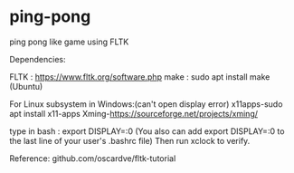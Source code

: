 # ping-pong
ping pong like game using FLTK

Dependencies:

FLTK : https://www.fltk.org/software.php
make : sudo apt install make (Ubuntu)


For Linux subsystem in Windows:(can't open display error)
x11apps-sudo apt install x11-apps
Xming-https://sourceforge.net/projects/xming/

type in bash : export DISPLAY=:0 (You also can add export DISPLAY=:0 to the last line of your user's .bashrc file)
Then run xclock to verify.

Reference:
github.com/oscardve/fltk-tutorial
